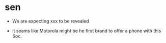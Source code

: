 # sen

* We are expecting xxx to be revealed

* it seams like Motorola might be he first brand to offer a phone with this Soc.
